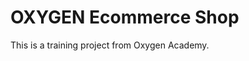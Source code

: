 # OXYGEN Ecommerce Shop
This is a training project from Oxygen Academy.                            
  
  
 
 
